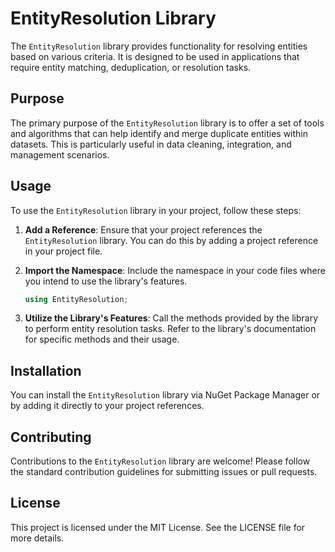 # EntityResolution Library

The `EntityResolution` library provides functionality for resolving entities based on various criteria. It is designed to be used in applications that require entity matching, deduplication, or resolution tasks.

## Purpose

The primary purpose of the `EntityResolution` library is to offer a set of tools and algorithms that can help identify and merge duplicate entities within datasets. This is particularly useful in data cleaning, integration, and management scenarios.

## Usage

To use the `EntityResolution` library in your project, follow these steps:

1. **Add a Reference**: Ensure that your project references the `EntityResolution` library. You can do this by adding a project reference in your project file.

2. **Import the Namespace**: Include the namespace in your code files where you intend to use the library's features.

   ```csharp
   using EntityResolution;
   ```

3. **Utilize the Library's Features**: Call the methods provided by the library to perform entity resolution tasks. Refer to the library's documentation for specific methods and their usage.

## Installation

You can install the `EntityResolution` library via NuGet Package Manager or by adding it directly to your project references.

## Contributing

Contributions to the `EntityResolution` library are welcome! Please follow the standard contribution guidelines for submitting issues or pull requests.

## License

This project is licensed under the MIT License. See the LICENSE file for more details.